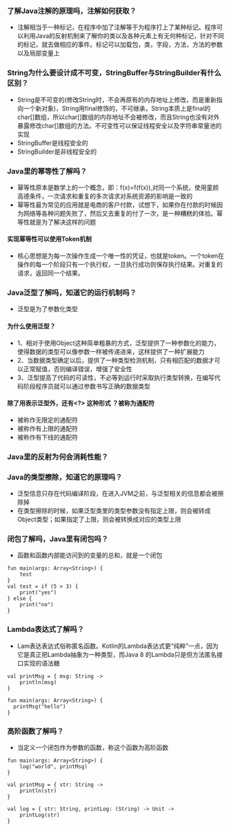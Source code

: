 ### 了解Java注解的原理吗，注解如何获取？

- 注解相当于一种标记，在程序中加了注解等于为程序打上了某种标记。程序可以利用Java的反射机制来了解你的类以及各种元素上有无何种标记，针对不同的标记，就去做相应的事件。标记可以加载包，类，字段，方法，方法的参数以及局部变量上

### String为什么要设计成不可变，StringBuffer与StringBuilder有什么区别？

- String是不可变的(修改String时，不会再原有的内存地址上修改，而是重新指向一个新对象)，String用final修饰的，不可继承，String本质上是final的char[]数组，所以char[]数组的内存地址不会被修改，而且String也没有对外暴露修改char[]数组的方法。不可变性可以保证线程安全以及字符串常量池的实现
- StringBuffer是线程安全的
- StringBuilder是非线程安全的

### Java里的幂等性了解吗？

- 幂等性原本是数学上的一个概念，即：f(x)=f(f(x)),对同一个系统，使用童颜高德条件，一次请求和重复的多次请求对系统资源的影响是一致的
- 幂等性最为常见的应用就是电商的客户付款，试想下，如果你在付款的时候因为网络等各种问题失败了，然后又去重复的付了一次，是一种糟糕的体验。幂等性就是为了解决这样的问题

#### 实现幂等性可以使用Token机制
- 核心思想是为每一次操作生成一个唯一性的凭证，也就是token。一个token在操作的每一个阶段只有一个执行权，一旦执行成功则保存执行结果。对重复的请求，返回同一个结果。

### Java泛型了解吗，知道它的运行机制吗？

- 泛型是为了参数化类型

#### 为什么使用泛型？

- 1、相对于使用Object这种简单粗暴的方式，泛型提供了一种参数化的能力，使得数据的类型可以像参数一样被传递进来，这样提供了一种扩展能力
- 2、当数据类型确定以后，提供了一种类型检测机制，只有相匹配的数据才可以正常赋值，否则编译错误，增强了安全性
- 3、泛型提高了代码的可读性，不必等到运行时采取执行类型转换，在编写代码阶段程序员就可以通过参数书写正确的数据类型

#### 除了用表示泛型外，还有<?> 这种形式 ？被称为通配符

- 被称作无限定的通配符
- 被称作有上限的通配符
- 被称作有下线的通配符

### Java里的反射为何会消耗性能？

### Java的类型擦除，知道它的原理吗？

- 泛型信息只存在代码编译阶段，在进入JVM之前，与泛型相关的信息都会被擦除掉
- 在类型擦除的时候，如果泛型类里的类型参数没有指定上限，则会被转成Object类型；如果指定了上限，则会被转换成对应的类型上限

### 闭包了解吗，Java里有闭包吗？

- 函数和函数内部能访问到的变量的总和，就是一个闭包
```
fun main(args: Array<String>) {
    test
}
val test = if (5 > 3) {
    print("yes")
} else {
    print("no")
}
```

### Lambda表达式了解吗？

- Lam表达表达式俗称匿名函数。Kotlin的Lambda表达式更“纯粹”一点，因为它是真正把Lambda抽象为一种类型，而Java 8 的Lambda只是但方法匿名接口实现的语法糖
```
val printMsg = { msg: String -> 
	println(msg) 
}

fun main(args: Array<String>) {
  printMsg("hello")
}
```

### 高阶函数了解吗？

- 当定义一个闭包作为参数的函数，称这个函数为高阶函数

```
fun main(args: Array<String>) {
    log("world", printMsg)
}

val printMsg = { str: String ->
    println(str)
}

val log = { str: String, printLog: (String) -> Unit ->
    printLog(str)
}
```
